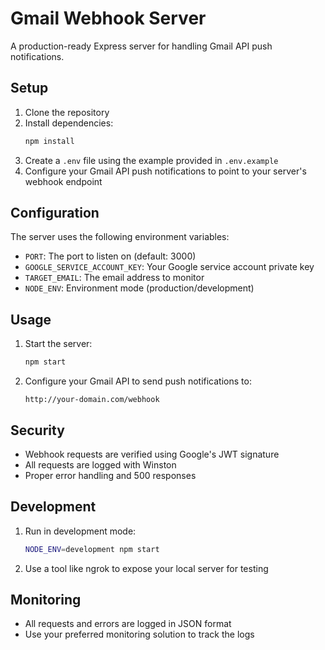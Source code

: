 
# Gmail Webhook Server

A production-ready Express server for handling Gmail API push notifications.

## Setup

1. Clone the repository
2. Install dependencies:
   ```bash
   npm install
   ```
3. Create a `.env` file using the example provided in `.env.example`
4. Configure your Gmail API push notifications to point to your server's webhook endpoint

## Configuration

The server uses the following environment variables:

- `PORT`: The port to listen on (default: 3000)
- `GOOGLE_SERVICE_ACCOUNT_KEY`: Your Google service account private key
- `TARGET_EMAIL`: The email address to monitor
- `NODE_ENV`: Environment mode (production/development)

## Usage

1. Start the server:
   ```bash
   npm start
   ```
2. Configure your Gmail API to send push notifications to:
   ```
   http://your-domain.com/webhook
   ```

## Security

- Webhook requests are verified using Google's JWT signature
- All requests are logged with Winston
- Proper error handling and 500 responses

## Development

1. Run in development mode:
   ```bash
   NODE_ENV=development npm start
   ```
2. Use a tool like ngrok to expose your local server for testing

## Monitoring

- All requests and errors are logged in JSON format
- Use your preferred monitoring solution to track the logs
